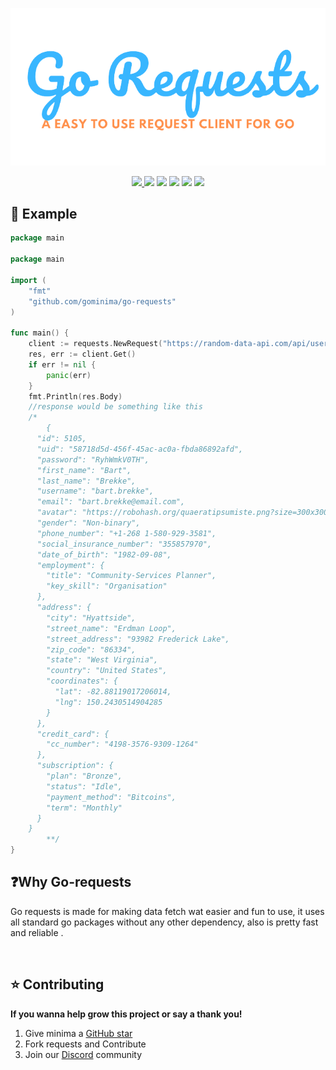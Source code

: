 <p align="center">
  <a href="https://gominima.studio">
  <img alt="go-requests" src="./assets/logo.png" />
</a>
</p>

<p align="center">
<a href="https://goreportcard.com/badge/github.com/gominima/go-requests"> <img src="https://goreportcard.com/badge/github.com/gominima/go-requests" /> </a>
<a href="https://img.shields.io/github/go-mod/go-version/gominima/go-requests"> <img src="https://img.shields.io/github/go-mod/go-version/gominima/go-requests" /></a>
<a href="https://img.shields.io/badge/contributions-welcome-brightgreen.svg?style=flat"> <img src="https://img.shields.io/badge/contributions-welcome-brightgreen.svg?style=flat" /></a>
<a href="https://discord.gg/gRyCr5APmg"> <img src="https://img.shields.io/discord/916969864512548904" /></a>
<img src="https://img.shields.io/tokei/lines/github/gominima/go-requests" />
<img src="https://img.shields.io/github/languages/code-size/gominima/go-requests" />
</p>

## 🦄 Example

```go
package main

package main

import (
	"fmt"
	"github.com/gominima/go-requests"
)

func main() {
	client := requests.NewRequest("https://random-data-api.com/api/users/random_user", make(map[string]interface{}), make(map[string]string))
	res, err := client.Get()
	if err != nil {
		panic(err)
	}
	fmt.Println(res.Body)
	//response would be something like this
	/*
		{
	  "id": 5105,
	  "uid": "58718d5d-456f-45ac-ac0a-fbda86892afd",
	  "password": "RyhWmkV0TH",
	  "first_name": "Bart",
	  "last_name": "Brekke",
	  "username": "bart.brekke",
	  "email": "bart.brekke@email.com",
	  "avatar": "https://robohash.org/quaeratipsumiste.png?size=300x300&set=set1",
	  "gender": "Non-binary",
	  "phone_number": "+1-268 1-580-929-3581",
	  "social_insurance_number": "355857970",
	  "date_of_birth": "1982-09-08",
	  "employment": {
	    "title": "Community-Services Planner",
	    "key_skill": "Organisation"
	  },
	  "address": {
	    "city": "Hyattside",
	    "street_name": "Erdman Loop",
	    "street_address": "93982 Frederick Lake",
	    "zip_code": "86334",
	    "state": "West Virginia",
	    "country": "United States",
	    "coordinates": {
	      "lat": -82.88119017206014,
	      "lng": 150.2430514904285
	    }
	  },
	  "credit_card": {
	    "cc_number": "4198-3576-9309-1264"
	  },
	  "subscription": {
	    "plan": "Bronze",
	    "status": "Idle",
	    "payment_method": "Bitcoins",
	    "term": "Monthly"
	  }
	}
		**/
}


```

## ❓Why Go-requests

Go requests is made for making data fetch wat easier and fun to use, it uses all standard go packages without any other dependency, also is pretty fast and reliable .

<br/>

## ⭐ Contributing

**If you wanna help grow this project or say a thank you!**

1. Give minima a [GitHub star](https://github.com/gominima/go-requests/stargazers)
2. Fork requests and Contribute
4. Join our [Discord](https://discord.gg/gRyCr5APmg) community
